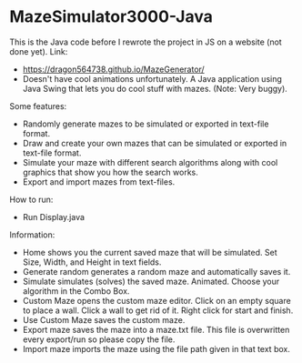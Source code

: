 # MazeSimulator3000-Java
This is the Java code before I rewrote the project in JS on a website (not done yet).
Link:
 + https://dragon564738.github.io/MazeGenerator/
 + Doesn't have cool animations unfortunately.
A Java application using Java Swing that lets you do cool stuff with mazes. (Note: Very buggy).


Some features:
 - Randomly generate mazes to be simulated or exported in text-file format.
 - Draw and create your own mazes that can be simulated or exported in text-file format.
 - Simulate your maze with different search algorithms along with cool graphics that show you how the search works.
 - Export and import mazes from text-files.

How to run:
 - Run Display.java

Information:
 - Home shows you the current saved maze that will be simulated. Set Size, Width, and Height in text fields.
 - Generate random generates a random maze and automatically saves it.
 - Simulate simulates (solves) the saved maze. Animated. Choose your algorithm in the Combo Box.
 - Custom Maze opens the custom maze editor. Click on an empty square to place a wall. Click a wall to get rid of it. Right click for start and finish.
 - Use Custom Maze saves the custom maze.
 - Export maze saves the maze into a maze.txt file. This file is overwritten every export/run so please copy the file.
 - Import maze imports the maze using the file path given in that text box.
